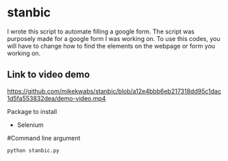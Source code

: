 # stanbic

I wrote this script to automate filling a google form. The script was purposely made for a google form I was working on. To use this codes, you will have to change how to find the elements
on the webpage or form you working on.


## Link to video demo

https://github.com/mikekwabs/stanbic/blob/a12e4bbb6eb217318dd95c1dac1d5fa553832dea/demo-video.mp4



Package to install

- Selenium

#Command line argument

```bash
python stanbic.py
```
